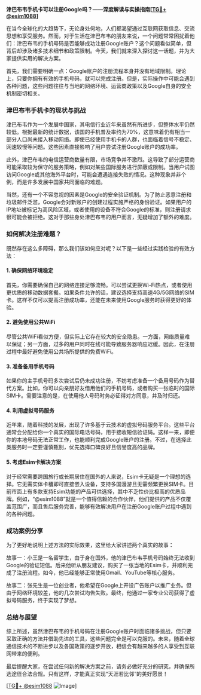 **津巴布韦手机卡可以注册Google吗？——深度解读与实操指南[[TG💪+ @esim1088](https://t.me/s/esim1088)]**

在当今全球化的大趋势下，无论身处何地，人们都渴望通过互联网获取信息、交流思想和享受服务。然而，对于生活在津巴布韦的朋友来说，一个问题常常困扰着他们：津巴布韦的手机号码是否能够成功注册Google账户？这个问题看似简单，但背后却涉及诸多技术细节和政策限制。今天，我们就来深入探讨这一话题，并为大家提供实用的解决方案。

首先，我们需要明确一点：Google账户的注册流程本身并没有地域限制。理论上，只要你拥有有效的手机号码，就可以完成注册。但是，实际操作中可能会遇到各种问题，这些问题往往与当地的网络环境、运营商政策以及Google自身的安全机制密切相关。

### **津巴布韦手机卡的现状与挑战**

津巴布韦作为一个发展中国家，其电信行业近年来虽然有所进步，但整体水平仍然较低。根据最新的统计数据，该国的手机普及率约为70%，这意味着仍有相当一部分人口尚未接入移动网络。即使已经使用手机卡的人群，也面临着信号不稳定、网速较慢等问题。这些因素直接影响了用户尝试注册Google账户的成功率。

此外，津巴布韦的电信运营商数量有限，市场竞争并不激烈。这导致了部分运营商可能采取较为保守的服务策略，例如对某些国际服务进行屏蔽或限制。当用户试图访问Google或其他海外平台时，可能会遭遇连接失败的情况。这种现象并非个例，而是许多发展中国家共同面临的难题。

当然，还有一个不容忽视的因素是Google的安全验证机制。为了防止恶意注册和垃圾邮件泛滥，Google会对新账户的创建过程实施严格的身份验证。如果用户的IP地址被标记为高风险区域，或者使用的设备不符合Google的标准，则注册请求很可能会被拒绝。这对于那些身处津巴布韦的用户而言，无疑增加了额外的难度。

### **如何解决注册难题？**

既然存在这么多障碍，那么我们该如何应对呢？以下是一些经过实践检验的有效方法：

#### **1. 确保网络环境稳定**
首先，你需要确保自己的网络连接足够流畅。可以尝试更换Wi-Fi热点，或者使用更优质的移动数据套餐。如果条件允许的话，建议选择支持高速4G/5G网络的SIM卡。这样不仅可以提高注册成功率，还能在未来使用Google服务时获得更好的体验。

#### **2. 避免使用公共WiFi**
尽管公共WiFi看似方便，但实际上它存在较大的安全隐患。一方面，网络质量难以保证；另一方面，过多的用户同时在线可能导致服务器响应迟缓。因此，在注册过程中最好避免使用公共场所提供的免费WiFi。

#### **3. 准备备用手机号码**
如果你的主手机号码多次尝试后仍未成功注册，不妨考虑准备一个备用号码作为替代方案。比如，你可以向亲朋好友借用他们的手机号码，或者购买一张临时的国际SIM卡。需要注意的是，在使用他人号码时务必征得对方同意，并及时归还。

#### **4. 利用虚拟号码服务**
近年来，随着科技的发展，出现了许多基于云技术的虚拟号码服务平台。这些平台通常会分配给你一个真实的国际电话号码，用于接收短信验证码。这样一来，即便你的本地号码无法正常工作，也能顺利完成Google账户的注册。不过，在选择此类服务时一定要谨慎甄别，优先选择口碑良好且信誉度高的品牌。

#### **5. 考虑Esim卡解决方案**
对于经常需要跨国旅行或长期居住在国外的人来说，Esim卡无疑是一个理想的选择。它无需实体卡槽即可直接嵌入设备，支持多国漫游且无需频繁更换SIM卡。目前市面上有多款支持Esim功能的产品可供选择，其中不乏性价比极高的优质品牌。例如，“@esim1088”就是一个值得信赖的合作伙伴，他们提供的产品不仅覆盖范围广，而且售后服务完善，能够有效解决用户在注册Google账户过程中遇到的各种问题。

### **成功案例分享**

为了更好地说明上述方法的实际效果，这里给大家讲述两个真实的故事：

故事一：小王是一名留学生，由于身在国外，他的津巴布韦手机号码始终无法收到Google的验证短信。后来他听从朋友建议，购买了一张当地的Esim卡，并顺利完成了注册流程。如今，他已经能够正常使用Gmail、YouTube等核心服务。

故事二：张先生是一位创业者，他希望在Google上开设广告账户以推广业务。但由于网络环境较差，他的几次尝试均告失败。最终，他通过一家专业公司获得了虚拟号码服务，终于实现了梦想。

### **总结与展望**

综上所述，虽然津巴布韦的手机号码在注册Google账户时面临诸多挑战，但只要采取正确的方法并借助先进的工具，这些问题完全是可以克服的。未来，随着全球通信技术的不断进步以及各国政策的逐步开放，相信会有越来越多的人享受到互联网带来的便利。

最后提醒大家，在尝试任何新的解决方案之前，请务必做好充分的研究，并确保所选途径合法合规。只有这样，才能真正实现“天涯若比邻”的美好愿景！

[[TG💪+ @esim1088](https://t.me/s/esim1088) ![Image](https://i.postimg.cc/4NQfJmqS/Snipaste-2025-05-13-00-14-12.png)]